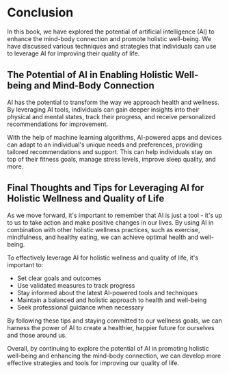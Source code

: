 # Conclusion

In this book, we have explored the potential of artificial intelligence (AI) to enhance the mind-body connection and promote holistic well-being. We have discussed various techniques and strategies that individuals can use to leverage AI for improving their quality of life.

The Potential of AI in Enabling Holistic Well-being and Mind-Body Connection
----------------------------------------------------------------------------

AI has the potential to transform the way we approach health and wellness. By leveraging AI tools, individuals can gain deeper insights into their physical and mental states, track their progress, and receive personalized recommendations for improvement.

With the help of machine learning algorithms, AI-powered apps and devices can adapt to an individual's unique needs and preferences, providing tailored recommendations and support. This can help individuals stay on top of their fitness goals, manage stress levels, improve sleep quality, and more.

Final Thoughts and Tips for Leveraging AI for Holistic Wellness and Quality of Life
-----------------------------------------------------------------------------------

As we move forward, it's important to remember that AI is just a tool - it's up to us to take action and make positive changes in our lives. By using AI in combination with other holistic wellness practices, such as exercise, mindfulness, and healthy eating, we can achieve optimal health and well-being.

To effectively leverage AI for holistic wellness and quality of life, it's important to:

* Set clear goals and outcomes
* Use validated measures to track progress
* Stay informed about the latest AI-powered tools and techniques
* Maintain a balanced and holistic approach to health and well-being
* Seek professional guidance when necessary

By following these tips and staying committed to our wellness goals, we can harness the power of AI to create a healthier, happier future for ourselves and those around us.

Overall, by continuing to explore the potential of AI in promoting holistic well-being and enhancing the mind-body connection, we can develop more effective strategies and tools for improving our quality of life.